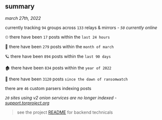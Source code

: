 
## summary
_march 27th, 2022_

currently tracking `94` groups across `133` relays & mirrors - _`50` currently online_

⏲ there have been `17` posts within the `last 24 hours`

🦈 there have been `279` posts within the `month of march`

🪐 there have been `894` posts within the `last 90 days`

🏚 there have been `834` posts within the `year of 2022`

🦕 there have been `3120` posts `since the dawn of ransomwatch`

there are `46` custom parsers indexing posts

_`20` sites using v2 onion services are no longer indexed - [support.torproject.org](https://support.torproject.org/onionservices/v2-deprecation/)_

> see the project [README](https://github.com/thetanz/ransomwatch#ransomwatch--) for backend technicals
